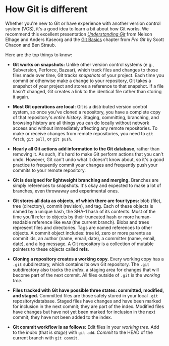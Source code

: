 # How Git is different

Whether you're new to Git or have experience with another version control
system (VCS), it's a good idea to learn a bit about how Git works. We recommend
this excellent presentation *[Understanding Git][understanding-git]* from
Nelson Elhage and Anders Kaseorg and the [Git Basics][gitbook-basics] chapter
from *Pro Git* by Scott Chacon and Ben Straub.

Here are the top things to know:

- **Git works on snapshots:** Unlike other version control systems (e.g.,
  Subversion, Perforce, Bazaar), which track files and changes to those files
  made over time, Git tracks *snapshots* of your project. Each time you commit
  or otherwise make a change to your repository, Git takes a snapshot of your
  project and stores a reference to that snapshot. If a file hasn't changed,
  Git creates a link to the identical file rather than storing it again.

- **Most Git operations are local:** Git is a distributed version control
  system, so once you've cloned a repository, you have a complete copy of that
  repository's *entire history*. Staging, committing, branching, and browsing
  history are all things you can do locally without network access and without
  immediately affecting any remote repositories. To make or receive changes
  from remote repositories, you need to `git fetch`, `git pull`, or `git push`.

- **Nearly all Git actions add information to the Git database**, rather than
  removing it. As such, it's hard to make Git perform actions that you can't
  undo. However, Git can't undo what it doesn't know about, so it's a good
  practice to frequently commit your changes and frequently push your commits to
  your remote repository.

- **Git is designed for lightweight branching and merging.** Branches are
  simply references to snapshots. It's okay and expected to make a lot of
  branches, even throwaway and experimental ones.

- **Git stores all data as objects, of which there are four types:** blob
  (file), tree (directory), commit (revision), and tag. Each of these objects
  is named by a unique hash, the SHA-1 hash of its contents. Most of the time
  you'll refer to objects by their truncated hash or more human-readable
  reference like `HEAD` (the current branch). Blobs and trees represent files
  and directories. Tags are named references to other objects. A commit object
  includes: tree id, zero or more parents as commit ids, an author (name,
  email, date), a committer (name, email, date), and a log message. A Git
  repository is a collection of mutable pointers to these objects called
  **refs**.

- **Cloning a repository creates a working copy.** Every working copy has a
  `.git` subdirectory, which contains its own Git repository. The `.git`
  subdirectory also tracks the *index*, a staging area for changes that will
  become part of the next commit. All files outside of `.git` is the *working
  tree*.

- **Files tracked with Git have possible three states: committed, modified, and
  staged.** Committed files are those safely stored in your local `.git`
  repository/database. Staged files have changes and have been marked for
  inclusion in the next commit; they are part of the index. Modified files have
  changes but have not yet been marked for inclusion in the next commit; they
  have not been added to the index.

- **Git commit workflow is as follows:** Edit files in your *working tree*. Add
  to the *index* (that is *stage*) with `git add`. *Commit* to the HEAD of the
  current branch with `git commit`.

[gitbook-basics]: https://git-scm.com/book/en/v2/Getting-Started-Git-Basics
[understanding-git]: http://web.mit.edu/nelhage/Public/git-slides-2009.pdf
